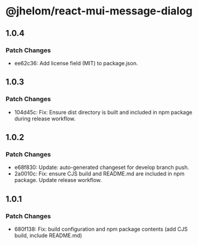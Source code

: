 # @jhelom/react-mui-message-dialog

## 1.0.4

### Patch Changes

- ee62c36: Add license field (MIT) to package.json.

## 1.0.3

### Patch Changes

- 104d45c: Fix: Ensure dist directory is built and included in npm package during release workflow.

## 1.0.2

### Patch Changes

- e68f830: Update: auto-generated changeset for develop branch push.
- 2a0010c: Fix: ensure CJS build and README.md are included in npm package. Update release workflow.

## 1.0.1

### Patch Changes

- 680f138: Fix: build configuration and npm package contents (add CJS build, include README.md)
